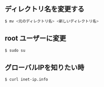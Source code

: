 ## ディレクトリ名を変更する
```bash
$ mv <元のディレクトリ名> <新しいディレクトリ名>
```

## root ユーザーに変更
```bash
$ sudo su
```

## グローバルIPを知りたい時
```bash
$ curl inet-ip.info
```
